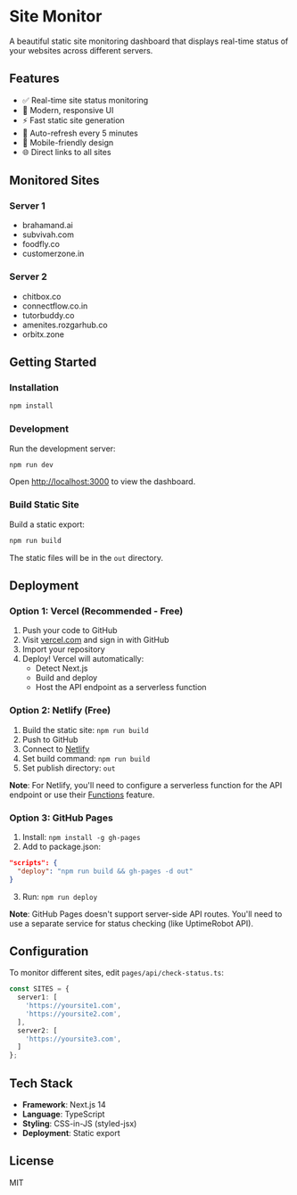 # Site Monitor

A beautiful static site monitoring dashboard that displays real-time status of your websites across different servers.

## Features

- ✅ Real-time site status monitoring
- 🎨 Modern, responsive UI
- ⚡ Fast static site generation
- 🔄 Auto-refresh every 5 minutes
- 📱 Mobile-friendly design
- 🌐 Direct links to all sites

## Monitored Sites

### Server 1
- brahamand.ai
- subvivah.com
- foodfly.co
- customerzone.in

### Server 2
- chitbox.co
- connectflow.co.in
- tutorbuddy.co
- amenites.rozgarhub.co
- orbitx.zone

## Getting Started

### Installation

```bash
npm install
```

### Development

Run the development server:

```bash
npm run dev
```

Open [http://localhost:3000](http://localhost:3000) to view the dashboard.

### Build Static Site

Build a static export:

```bash
npm run build
```

The static files will be in the `out` directory.

## Deployment

### Option 1: Vercel (Recommended - Free)

1. Push your code to GitHub
2. Visit [vercel.com](https://vercel.com) and sign in with GitHub
3. Import your repository
4. Deploy! Vercel will automatically:
   - Detect Next.js
   - Build and deploy
   - Host the API endpoint as a serverless function

### Option 2: Netlify (Free)

1. Build the static site: `npm run build`
2. Push to GitHub
3. Connect to [Netlify](https://netlify.com)
4. Set build command: `npm run build`
5. Set publish directory: `out`

**Note**: For Netlify, you'll need to configure a serverless function for the API endpoint or use their [Functions](https://docs.netlify.com/functions/overview/) feature.

### Option 3: GitHub Pages

1. Install: `npm install -g gh-pages`
2. Add to package.json:
```json
"scripts": {
  "deploy": "npm run build && gh-pages -d out"
}
```
3. Run: `npm run deploy`

**Note**: GitHub Pages doesn't support server-side API routes. You'll need to use a separate service for status checking (like UptimeRobot API).

## Configuration

To monitor different sites, edit `pages/api/check-status.ts`:

```typescript
const SITES = {
  server1: [
    'https://yoursite1.com',
    'https://yoursite2.com',
  ],
  server2: [
    'https://yoursite3.com',
  ]
};
```

## Tech Stack

- **Framework**: Next.js 14
- **Language**: TypeScript
- **Styling**: CSS-in-JS (styled-jsx)
- **Deployment**: Static export

## License

MIT
